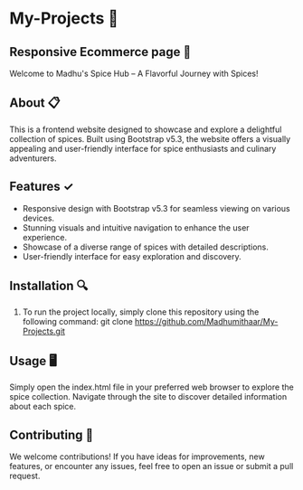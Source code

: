 # My-Projects 📁
## Responsive Ecommerce page 🛒

Welcome to Madhu's Spice Hub – A Flavorful Journey with Spices!

## About 📋
This is a frontend website designed to showcase and explore a delightful collection of spices. Built using Bootstrap v5.3, the website offers a visually appealing and user-friendly interface for spice enthusiasts and culinary adventurers.

## Features ✓
- Responsive design with Bootstrap v5.3 for seamless viewing on various devices.
- Stunning visuals and intuitive navigation to enhance the user experience.
- Showcase of a diverse range of spices with detailed descriptions.
- User-friendly interface for easy exploration and discovery.

## Installation 🔍
1. To run the project locally, simply clone this repository using the following command:
   git clone https://github.com/Madhumithaar/My-Projects.git

## Usage 🖥️
Simply open the index.html file in your preferred web browser to explore the spice collection. Navigate through the site to discover detailed information about each spice.

## Contributing 🤝
We welcome contributions! If you have ideas for improvements, new features, or encounter any issues, feel free to open an issue or submit a pull request.




